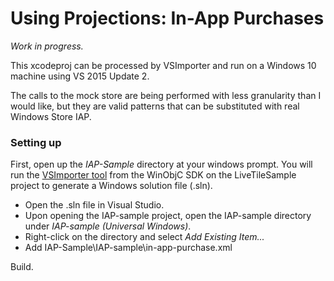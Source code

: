 # Using Projections: In-App Purchases

*Work in progress.*

This xcodeproj can be processed by VSImporter and run on a Windows 10 machine using VS 2015 Update 2.

The calls to the mock store are being performed with less granularity than I would like, but they are valid patterns that can be substituted with real Windows Store IAP.


### Setting up
First, open up the *IAP-Sample* directory at your windows prompt. 
You will run the [VSImporter tool](https://github.com/Microsoft/WinObjC/wiki/Using-vsimporter) from the WinObjC SDK on the LiveTileSample project to generate a Windows solution file (.sln).

- Open the .sln file in Visual Studio.
- Upon opening the IAP-sample project, open the IAP-sample directory under *IAP-sample (Universal Windows)*.
- Right-click on the directory and select *Add Existing Item...*
- Add IAP-Sample\IAP-sample\in-app-purchase.xml

Build. 
